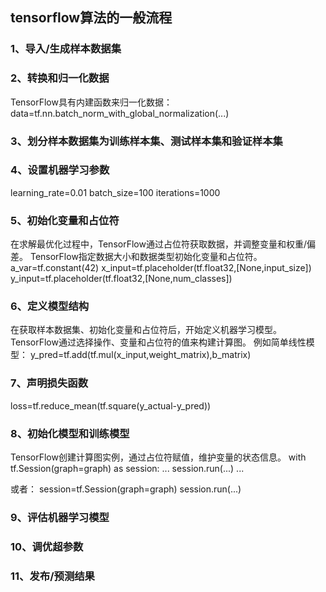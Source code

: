 ## tensorflow算法的一般流程

### 1、导入/生成样本数据集

### 2、转换和归一化数据
TensorFlow具有内建函数来归一化数据：
data=tf.nn.batch_norm_with_global_normalization(...)

### 3、划分样本数据集为训练样本集、测试样本集和验证样本集

### 4、设置机器学习参数
learning_rate=0.01
batch_size=100
iterations=1000

### 5、初始化变量和占位符
在求解最优化过程中，TensorFlow通过占位符获取数据，并调整变量和权重/偏差。
TensorFlow指定数据大小和数据类型初始化变量和占位符。
a_var=tf.constant(42)
x_input=tf.placeholder(tf.float32,[None,input_size])
y_input=tf.placeholder(tf.float32,[None,num_classes])


### 6、定义模型结构
在获取样本数据集、初始化变量和占位符后，开始定义机器学习模型。
TensorFlow通过选择操作、变量和占位符的值来构建计算图。
例如简单线性模型：
y_pred=tf.add(tf.mul(x_input,weight_matrix),b_matrix)

### 7、声明损失函数
loss=tf.reduce_mean(tf.square(y_actual-y_pred))

### 8、初始化模型和训练模型
TensorFlow创建计算图实例，通过占位符赋值，维护变量的状态信息。
with tf.Session(graph=graph) as session:
    ...
    session.run(...)
    ...
    
或者：
session=tf.Session(graph=graph)
session.run(...)

### 9、评估机器学习模型

### 10、调优超参数

### 11、发布/预测结果